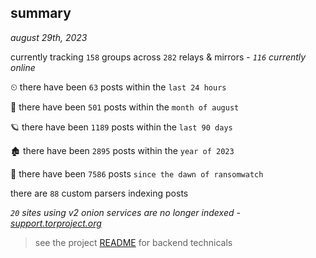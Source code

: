 
## summary
_august 29th, 2023_

currently tracking `158` groups across `282` relays & mirrors - _`116` currently online_

⏲ there have been `63` posts within the `last 24 hours`

🦈 there have been `501` posts within the `month of august`

🪐 there have been `1189` posts within the `last 90 days`

🏚 there have been `2895` posts within the `year of 2023`

🦕 there have been `7586` posts `since the dawn of ransomwatch`

there are `88` custom parsers indexing posts

_`20` sites using v2 onion services are no longer indexed - [support.torproject.org](https://support.torproject.org/onionservices/v2-deprecation/)_

> see the project [README](https://github.com/joshhighet/ransomwatch#ransomwatch--) for backend technicals
